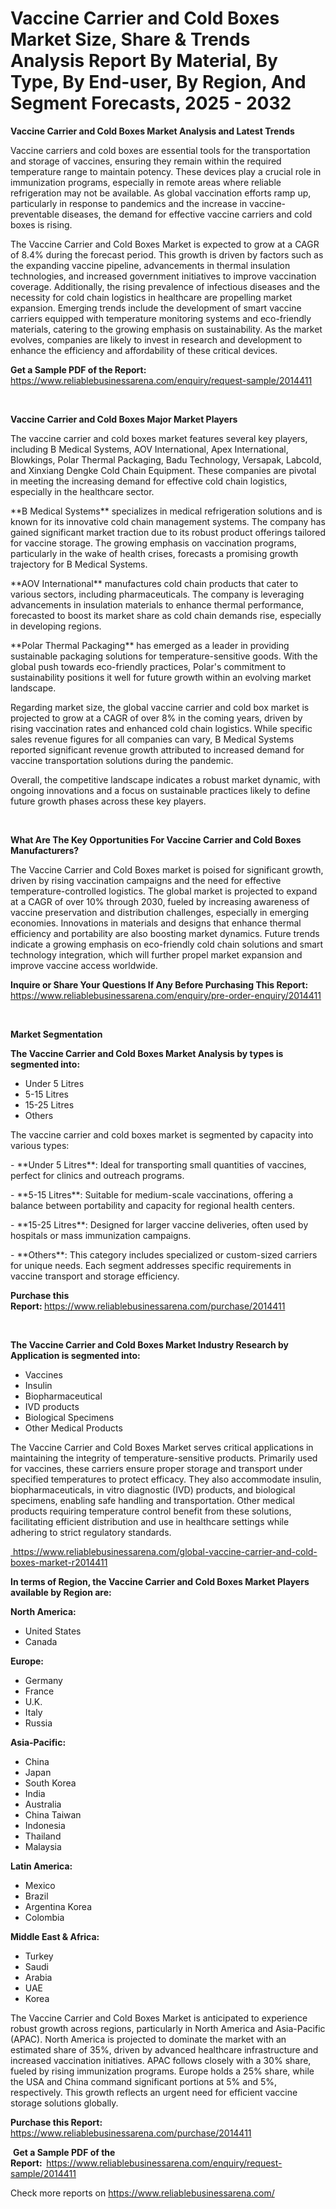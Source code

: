 <p><h1>Vaccine Carrier and Cold Boxes Market Size, Share & Trends Analysis Report By Material, By Type, By End-user, By Region, And Segment Forecasts, 2025 - 2032</h1></p><p><strong>Vaccine Carrier and Cold Boxes Market Analysis and Latest Trends</strong></p>
<p><p>Vaccine carriers and cold boxes are essential tools for the transportation and storage of vaccines, ensuring they remain within the required temperature range to maintain potency. These devices play a crucial role in immunization programs, especially in remote areas where reliable refrigeration may not be available. As global vaccination efforts ramp up, particularly in response to pandemics and the increase in vaccine-preventable diseases, the demand for effective vaccine carriers and cold boxes is rising.</p><p>The Vaccine Carrier and Cold Boxes Market is expected to grow at a CAGR of 8.4% during the forecast period. This growth is driven by factors such as the expanding vaccine pipeline, advancements in thermal insulation technologies, and increased government initiatives to improve vaccination coverage. Additionally, the rising prevalence of infectious diseases and the necessity for cold chain logistics in healthcare are propelling market expansion. Emerging trends include the development of smart vaccine carriers equipped with temperature monitoring systems and eco-friendly materials, catering to the growing emphasis on sustainability. As the market evolves, companies are likely to invest in research and development to enhance the efficiency and affordability of these critical devices.</p></p>
<p><strong>Get a Sample PDF of the Report:&nbsp;</strong> <a href="https://www.reliablebusinessarena.com/enquiry/request-sample/2014411?utm_campaign=1943&utm_medium=2&utm_source=Github&utm_content=ia&utm_term=17012025&utm_id=vaccine-carrier-and-cold-boxes">https://www.reliablebusinessarena.com/enquiry/request-sample/2014411</a></p>
<p>&nbsp;</p>
<p><strong>Vaccine Carrier and Cold Boxes Major Market Players</strong></p>
<p><p>The vaccine carrier and cold boxes market features several key players, including B Medical Systems, AOV International, Apex International, Blowkings, Polar Thermal Packaging, Badu Technology, Versapak, Labcold, and Xinxiang Dengke Cold Chain Equipment. These companies are pivotal in meeting the increasing demand for effective cold chain logistics, especially in the healthcare sector.</p><p>**B Medical Systems** specializes in medical refrigeration solutions and is known for its innovative cold chain management systems. The company has gained significant market traction due to its robust product offerings tailored for vaccine storage. The growing emphasis on vaccination programs, particularly in the wake of health crises, forecasts a promising growth trajectory for B Medical Systems.</p><p>**AOV International** manufactures cold chain products that cater to various sectors, including pharmaceuticals. The company is leveraging advancements in insulation materials to enhance thermal performance, forecasted to boost its market share as cold chain demands rise, especially in developing regions.</p><p>**Polar Thermal Packaging** has emerged as a leader in providing sustainable packaging solutions for temperature-sensitive goods. With the global push towards eco-friendly practices, Polar's commitment to sustainability positions it well for future growth within an evolving market landscape.</p><p>Regarding market size, the global vaccine carrier and cold box market is projected to grow at a CAGR of over 8% in the coming years, driven by rising vaccination rates and enhanced cold chain logistics. While specific sales revenue figures for all companies can vary, B Medical Systems reported significant revenue growth attributed to increased demand for vaccine transportation solutions during the pandemic.</p><p>Overall, the competitive landscape indicates a robust market dynamic, with ongoing innovations and a focus on sustainable practices likely to define future growth phases across these key players.</p></p>
<p>&nbsp;</p>
<p><strong>What Are The Key Opportunities For Vaccine Carrier and Cold Boxes Manufacturers?</strong></p>
<p><p>The Vaccine Carrier and Cold Boxes market is poised for significant growth, driven by rising vaccination campaigns and the need for effective temperature-controlled logistics. The global market is projected to expand at a CAGR of over 10% through 2030, fueled by increasing awareness of vaccine preservation and distribution challenges, especially in emerging economies. Innovations in materials and designs that enhance thermal efficiency and portability are also boosting market dynamics. Future trends indicate a growing emphasis on eco-friendly cold chain solutions and smart technology integration, which will further propel market expansion and improve vaccine access worldwide.</p></p>
<p><strong>Inquire or Share Your Questions If Any Before Purchasing This Report:</strong> <a href="https://www.reliablebusinessarena.com/enquiry/pre-order-enquiry/2014411?utm_campaign=1943&utm_medium=2&utm_source=Github&utm_content=ia&utm_term=17012025&utm_id=vaccine-carrier-and-cold-boxes">https://www.reliablebusinessarena.com/enquiry/pre-order-enquiry/2014411</a></p>
<p>&nbsp;</p>
<p><strong>Market Segmentation</strong></p>
<p><strong>The Vaccine Carrier and Cold Boxes Market Analysis by types is segmented into:</strong></p>
<p><ul><li>Under 5 Litres</li><li>5-15 Litres</li><li>15-25 Litres</li><li>Others</li></ul></p>
<p><p>The vaccine carrier and cold boxes market is segmented by capacity into various types: </p><p>- **Under 5 Litres**: Ideal for transporting small quantities of vaccines, perfect for clinics and outreach programs.</p><p>- **5-15 Litres**: Suitable for medium-scale vaccinations, offering a balance between portability and capacity for regional health centers.</p><p>- **15-25 Litres**: Designed for larger vaccine deliveries, often used by hospitals or mass immunization campaigns.</p><p>- **Others**: This category includes specialized or custom-sized carriers for unique needs. Each segment addresses specific requirements in vaccine transport and storage efficiency.</p></p>
<p><strong>Purchase this Report:&nbsp;</strong><a href="https://www.reliablebusinessarena.com/purchase/2014411?utm_campaign=1943&utm_medium=2&utm_source=Github&utm_content=ia&utm_term=17012025&utm_id=vaccine-carrier-and-cold-boxes">https://www.reliablebusinessarena.com/purchase/2014411</a></p>
<p>&nbsp;</p>
<p><strong>The Vaccine Carrier and Cold Boxes Market Industry Research by Application is segmented into:</strong></p>
<p><ul><li>Vaccines</li><li>Insulin</li><li>Biopharmaceutical</li><li>IVD products</li><li>Biological Specimens</li><li>Other Medical Products</li></ul></p>
<p><p>The Vaccine Carrier and Cold Boxes Market serves critical applications in maintaining the integrity of temperature-sensitive products. Primarily used for vaccines, these carriers ensure proper storage and transport under specified temperatures to protect efficacy. They also accommodate insulin, biopharmaceuticals, in vitro diagnostic (IVD) products, and biological specimens, enabling safe handling and transportation. Other medical products requiring temperature control benefit from these solutions, facilitating efficient distribution and use in healthcare settings while adhering to strict regulatory standards.</p></p>
<p><a href="https://www.reliablebusinessarena.com/global-vaccine-carrier-and-cold-boxes-market-r2014411?utm_campaign=1943&utm_medium=2&utm_source=Github&utm_content=ia&utm_term=17012025&utm_id=vaccine-carrier-and-cold-boxes">&nbsp;https://www.reliablebusinessarena.com/global-vaccine-carrier-and-cold-boxes-market-r2014411</a></p>
<p><strong>In terms of Region, the Vaccine Carrier and Cold Boxes Market Players available by Region are:</strong></p>
<p>
    <p> <strong> North America: </strong>
        <ul>
            <li>United States</li>
            <li>Canada</li>
        </ul>
        </p> 
    <p> <strong> Europe: </strong>
        <ul>
            <li>Germany</li>
            <li>France</li>
            <li>U.K.</li>
            <li>Italy</li>
            <li>Russia</li>
        </ul>
        </p> 
    <p> <strong> Asia-Pacific: </strong>
        <ul>
            <li>China</li>
            <li>Japan</li>
            <li>South Korea</li>
            <li>India</li>
            <li>Australia</li>
            <li>China Taiwan</li>
            <li>Indonesia</li>
            <li>Thailand</li>
            <li>Malaysia</li>
        </ul>
        </p> 
    <p> <strong> Latin America: </strong>
        <ul>
            <li>Mexico</li>
            <li>Brazil</li>
            <li>Argentina Korea</li>
            <li>Colombia</li>
        </ul>
        </p> 
    <p> <strong> Middle East & Africa: </strong>
        <ul>
            <li>Turkey</li>
            <li>Saudi</li>
            <li>Arabia</li>
            <li>UAE</li>
            <li>Korea</li>
        </ul>
    </p>
    </p>
<p><p>The Vaccine Carrier and Cold Boxes Market is anticipated to experience robust growth across regions, particularly in North America and Asia-Pacific (APAC). North America is projected to dominate the market with an estimated share of 35%, driven by advanced healthcare infrastructure and increased vaccination initiatives. APAC follows closely with a 30% share, fueled by rising immunization programs. Europe holds a 25% share, while the USA and China command significant portions at 5% and 5%, respectively. This growth reflects an urgent need for efficient vaccine storage solutions globally.</p></p>
<p><strong>Purchase this Report: </strong><a href="https://www.reliablebusinessarena.com/purchase/2014411?utm_campaign=1943&utm_medium=2&utm_source=Github&utm_content=ia&utm_term=17012025&utm_id=vaccine-carrier-and-cold-boxes">https://www.reliablebusinessarena.com/purchase/2014411</a></p>
<p>&nbsp;<strong>Get a Sample PDF of the Report:&nbsp;&nbsp;</strong><a href="https://www.reliablebusinessarena.com/enquiry/request-sample/2014411?utm_campaign=1943&utm_medium=2&utm_source=Github&utm_content=ia&utm_term=17012025&utm_id=vaccine-carrier-and-cold-boxes">https://www.reliablebusinessarena.com/enquiry/request-sample/2014411</a></p>
<p><strong></strong></p>
<p>Check more reports on <a href="https://www.reliablebusinessarena.com/?utm_campaign=1943&utm_medium=2&utm_source=Github&utm_content=ia&utm_term=17012025&utm_id=vaccine-carrier-and-cold-boxes">https://www.reliablebusinessarena.com/</a></p>